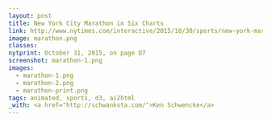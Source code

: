 ```yaml
---
layout: post
title: New York City Marathon in Six Charts
link: http://www.nytimes.com/interactive/2015/10/30/sports/new-york-marathon-in-six-charts.html
image: marathon.png
classes:
nytprint: October 31, 2015, on page D7
screenshot: marathon-1.png
images:
  - marathon-1.png
  - marathon-2.png
  - marathon-print.png
tags: animated, sports, d3, ai2html
_with: <a href="http://schwanksta.com/">Ken Schwencke</a>
---
```

